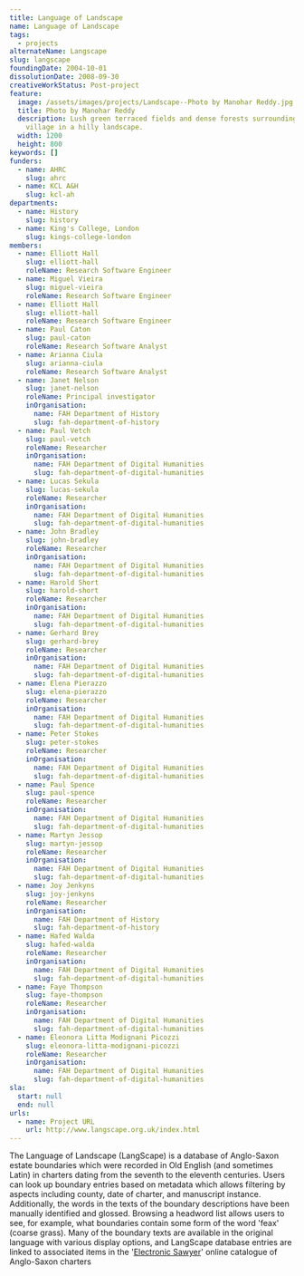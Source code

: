 ```yaml
---
title: Language of Landscape
name: Language of Landscape
tags:
  - projects
alternateName: Langscape
slug: langscape
foundingDate: 2004-10-01
dissolutionDate: 2008-09-30
creativeWorkStatus: Post-project
feature:
  image: /assets/images/projects/Landscape--Photo by Manohar Reddy.jpg
  title: Photo by Manohar Reddy
  description: Lush green terraced fields and dense forests surrounding a small
    village in a hilly landscape.
  width: 1200
  height: 800
keywords: []
funders:
  - name: AHRC
    slug: ahrc
  - name: KCL A&H
    slug: kcl-ah
departments:
  - name: History
    slug: history
  - name: King's College, London
    slug: kings-college-london
members:
  - name: Elliott Hall
    slug: elliott-hall
    roleName: Research Software Engineer
  - name: Miguel Vieira
    slug: miguel-vieira
    roleName: Research Software Engineer
  - name: Elliott Hall
    slug: elliott-hall
    roleName: Research Software Engineer
  - name: Paul Caton
    slug: paul-caton
    roleName: Research Software Analyst
  - name: Arianna Ciula
    slug: arianna-ciula
    roleName: Research Software Analyst
  - name: Janet Nelson
    slug: janet-nelson
    roleName: Principal investigator
    inOrganisation:
      name: FAH Department of History
      slug: fah-department-of-history
  - name: Paul Vetch
    slug: paul-vetch
    roleName: Researcher
    inOrganisation:
      name: FAH Department of Digital Humanities
      slug: fah-department-of-digital-humanities
  - name: Lucas Sekula
    slug: lucas-sekula
    roleName: Researcher
    inOrganisation:
      name: FAH Department of Digital Humanities
      slug: fah-department-of-digital-humanities
  - name: John Bradley
    slug: john-bradley
    roleName: Researcher
    inOrganisation:
      name: FAH Department of Digital Humanities
      slug: fah-department-of-digital-humanities
  - name: Harold Short
    slug: harold-short
    roleName: Researcher
    inOrganisation:
      name: FAH Department of Digital Humanities
      slug: fah-department-of-digital-humanities
  - name: Gerhard Brey
    slug: gerhard-brey
    roleName: Researcher
    inOrganisation:
      name: FAH Department of Digital Humanities
      slug: fah-department-of-digital-humanities
  - name: Elena Pierazzo
    slug: elena-pierazzo
    roleName: Researcher
    inOrganisation:
      name: FAH Department of Digital Humanities
      slug: fah-department-of-digital-humanities
  - name: Peter Stokes
    slug: peter-stokes
    roleName: Researcher
    inOrganisation:
      name: FAH Department of Digital Humanities
      slug: fah-department-of-digital-humanities
  - name: Paul Spence
    slug: paul-spence
    roleName: Researcher
    inOrganisation:
      name: FAH Department of Digital Humanities
      slug: fah-department-of-digital-humanities
  - name: Martyn Jessop
    slug: martyn-jessop
    roleName: Researcher
    inOrganisation:
      name: FAH Department of Digital Humanities
      slug: fah-department-of-digital-humanities
  - name: Joy Jenkyns
    slug: joy-jenkyns
    roleName: Researcher
    inOrganisation:
      name: FAH Department of History
      slug: fah-department-of-history
  - name: Hafed Walda
    slug: hafed-walda
    roleName: Researcher
    inOrganisation:
      name: FAH Department of Digital Humanities
      slug: fah-department-of-digital-humanities
  - name: Faye Thompson
    slug: faye-thompson
    roleName: Researcher
    inOrganisation:
      name: FAH Department of Digital Humanities
      slug: fah-department-of-digital-humanities
  - name: Eleonora Litta Modignani Picozzi
    slug: eleonora-litta-modignani-picozzi
    roleName: Researcher
    inOrganisation:
      name: FAH Department of Digital Humanities
      slug: fah-department-of-digital-humanities
sla:
  start: null
  end: null
urls:
  - name: Project URL
    url: http://www.langscape.org.uk/index.html
---
```


The Language of Landscape (LangScape) is a database of Anglo-Saxon estate boundaries which were recorded in Old English (and sometimes Latin) in charters dating from the seventh to the eleventh centuries. Users can look up boundary entries based on metadata which allows filtering by aspects including county, date of charter, and manuscript instance. Additionally, the words in the texts of the boundary descriptions have been manually identified and glossed. Browsing a headword list allows users to see, for example, what boundaries contain some form of the word 'feax' (coarse grass). Many of the boundary texts are available in the original language with various display options, and LangScape database entries are linked to associated items in the '[Electronic Sawyer](https://esawyer.lib.cam.ac.uk/about/index.html)' online catalogue of Anglo-Saxon charters
